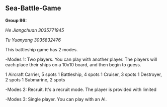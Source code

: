 ## Sea-Battle-Game

**Group 96:**

_He Jiangchuan 3035771945_

_Tu Yuanyang 3035832476_


This battleship game has 2 modes.

-Modes 1:  Two players.
You can play with another player. The players will each place their ships on a 10x10 board, and then begin to guess.

1 Aircraft Carrier, 5 spots
1 Battleship, 4 spots
1 Cruiser, 3 spots
1 Destroyer, 2 spots
1 Submarine, 2 spots




-Modes 2: Recruit.
It's a recruit mode. The player is provided with limited 




-Modes 3: Single player.
You can play with an AI.
